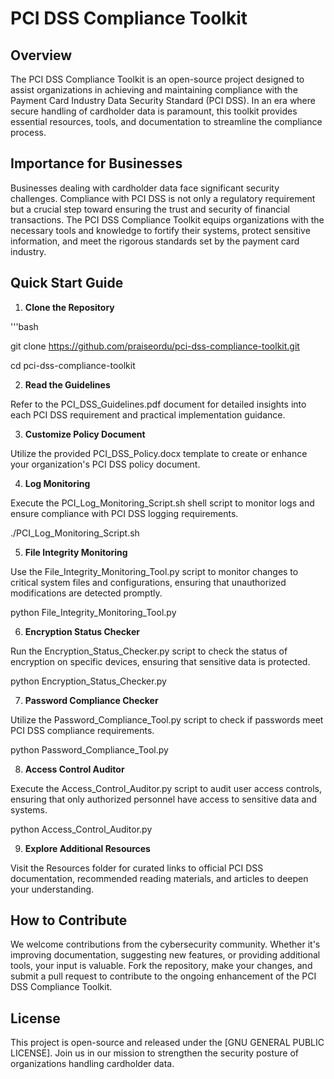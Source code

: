 # PCI DSS Compliance Toolkit
## Overview

The PCI DSS Compliance Toolkit is an open-source project designed to assist organizations in achieving and maintaining compliance with the Payment Card Industry Data Security Standard (PCI DSS). In an era where secure handling of cardholder data is paramount, this toolkit provides essential resources, tools, and documentation to streamline the compliance process.
## Importance for Businesses

Businesses dealing with cardholder data face significant security challenges. Compliance with PCI DSS is not only a regulatory requirement but a crucial step toward ensuring the trust and security of financial transactions. The PCI DSS Compliance Toolkit equips organizations with the necessary tools and knowledge to fortify their systems, protect sensitive information, and meet the rigorous standards set by the payment card industry.
## Quick Start Guide

1. **Clone the Repository**

'''bash

git clone https://github.com/praiseordu/pci-dss-compliance-toolkit.git

cd pci-dss-compliance-toolkit


2. **Read the Guidelines**

Refer to the PCI_DSS_Guidelines.pdf document for detailed insights into each PCI DSS requirement and practical implementation guidance.

3. **Customize Policy Document**

Utilize the provided PCI_DSS_Policy.docx template to create or enhance your organization's PCI DSS policy document.

4. **Log Monitoring**

Execute the PCI_Log_Monitoring_Script.sh shell script to monitor logs and ensure compliance with PCI DSS logging requirements. 


./PCI_Log_Monitoring_Script.sh


5. **File Integrity Monitoring**

Use the File_Integrity_Monitoring_Tool.py script to monitor changes to critical system files and configurations, ensuring that unauthorized modifications are detected promptly. 


python File_Integrity_Monitoring_Tool.py


6. **Encryption Status Checker**

Run the Encryption_Status_Checker.py script to check the status of encryption on specific devices, ensuring that sensitive data is protected.


python Encryption_Status_Checker.py


7. **Password Compliance Checker**

Utilize the Password_Compliance_Tool.py script to check if passwords meet PCI DSS compliance requirements.


python Password_Compliance_Tool.py


8. **Access Control Auditor**

Execute the Access_Control_Auditor.py script to audit user access controls, ensuring that only authorized personnel have access to sensitive data and systems.


python Access_Control_Auditor.py


9. **Explore Additional Resources**

Visit the Resources folder for curated links to official PCI DSS documentation, recommended reading materials, and articles to deepen your understanding.

## How to Contribute

We welcome contributions from the cybersecurity community. Whether it's improving documentation, suggesting new features, or providing additional tools, your input is valuable. Fork the repository, make your changes, and submit a pull request to contribute to the ongoing enhancement of the PCI DSS Compliance Toolkit.

## License

This project is open-source and released under the [GNU GENERAL PUBLIC LICENSE]. Join us in our mission to strengthen the security posture of organizations handling cardholder data.
